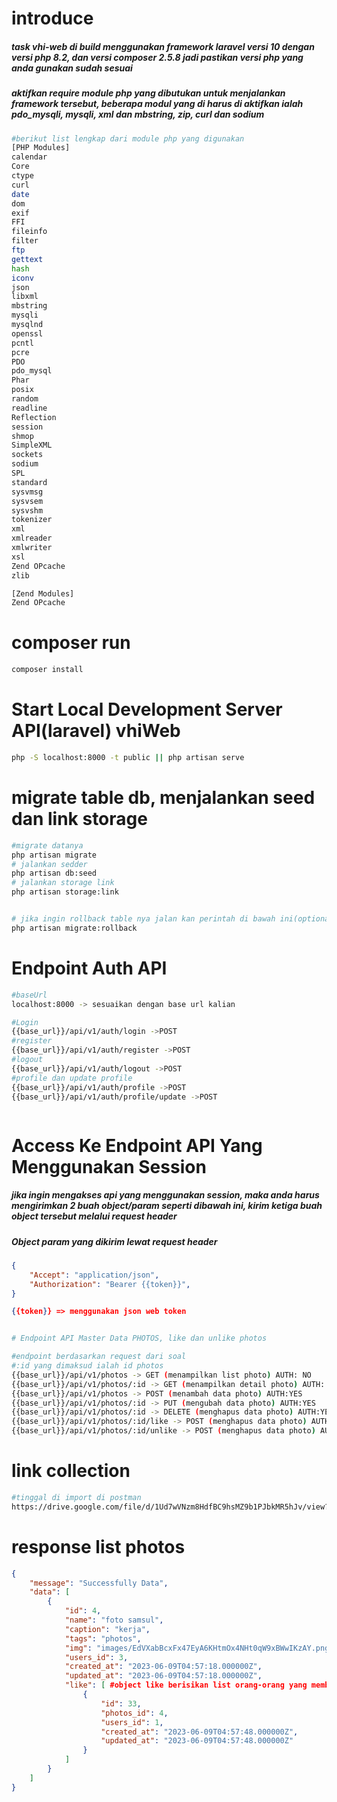 # introduce

<h5>task vhi-web di build menggunakan framework laravel versi 10 dengan versi php 8.2, dan versi composer 2.5.8 jadi pastikan versi php yang anda gunakan sudah sesuai</h5>

<h5>
aktifkan require module php yang dibutukan untuk menjalankan framework tersebut, beberapa modul yang di harus di aktifkan ialah pdo_mysqli, mysqli, xml  dan mbstring, zip, curl dan sodium
</h5>

```bash
#berikut list lengkap dari module php yang digunakan
[PHP Modules]
calendar
Core
ctype
curl
date
dom
exif
FFI
fileinfo
filter
ftp
gettext
hash
iconv
json
libxml
mbstring
mysqli
mysqlnd
openssl
pcntl
pcre
PDO
pdo_mysql
Phar
posix
random
readline
Reflection
session
shmop
SimpleXML
sockets
sodium
SPL
standard
sysvmsg
sysvsem
sysvshm
tokenizer
xml
xmlreader
xmlwriter
xsl
Zend OPcache
zlib

[Zend Modules]
Zend OPcache


```

# composer run

```Bash
composer install
```

# Start Local Development Server API(laravel) vhiWeb

```Bash
php -S localhost:8000 -t public || php artisan serve
```

# migrate table db, menjalankan seed dan link storage

```Bash
#migrate datanya
php artisan migrate
# jalankan sedder
php artisan db:seed
# jalankan storage link
php artisan storage:link


# jika ingin rollback table nya jalan kan perintah di bawah ini(optional)
php artisan migrate:rollback

```

# Endpoint Auth API

```Bash
#baseUrl
localhost:8000 -> sesuaikan dengan base url kalian

#Login
{{base_url}}/api/v1/auth/login ->POST
#register
{{base_url}}/api/v1/auth/register ->POST
#logout
{{base_url}}/api/v1/auth/logout ->POST
#profile dan update profile
{{base_url}}/api/v1/auth/profile ->POST
{{base_url}}/api/v1/auth/profile/update ->POST



```

# Access Ke Endpoint API Yang Menggunakan Session

<h5>jika ingin mengakses api yang menggunakan session, maka anda harus mengirimkan 2 buah object/param seperti dibawah ini, kirim ketiga buah object tersebut melalui request header</h5>

<h5>Object param yang dikirim lewat request header</h5>

```JSON
{
    "Accept": "application/json",
    "Authorization": "Bearer {{token}}",
}

{{token}} => menggunakan json web token
```

```Bash

# Endpoint API Master Data PHOTOS, like dan unlike photos

#endpoint berdasarkan request dari soal
#:id yang dimaksud ialah id photos
{{base_url}}/api/v1/photos -> GET (menampilkan list photo) AUTH: NO
{{base_url}}/api/v1/photos/:id -> GET (menampilkan detail photo) AUTH: NO
{{base_url}}/api/v1/photos -> POST (menambah data photo) AUTH:YES
{{base_url}}/api/v1/photos/:id -> PUT (mengubah data photo) AUTH:YES
{{base_url}}/api/v1/photos/:id -> DELETE (menghapus data photo) AUTH:YES
{{base_url}}/api/v1/photos/:id/like -> POST (menghapus data photo) AUTH:YES
{{base_url}}/api/v1/photos/:id/unlike -> POST (menghapus data photo) AUTH:YES

```

# link collection

```bash
#tinggal di import di postman
https://drive.google.com/file/d/1Ud7wVNzm8HdfBC9hsMZ9b1PJbkMR5hJv/view?usp=sharing
```

# response list photos

```json
{
    "message": "Successfully Data",
    "data": [
        {
            "id": 4,
            "name": "foto samsul",
            "caption": "kerja",
            "tags": "photos",
            "img": "images/EdVXabBcxFx47EyA6KHtmOx4NHt0qW9xBWwIKzAY.png",
            "users_id": 3,
            "created_at": "2023-06-09T04:57:18.000000Z",
            "updated_at": "2023-06-09T04:57:18.000000Z",
            "like": [ #object like berisikan list orang-orang yang memberikan like untuk foto tersebut
                {
                    "id": 33,
                    "photos_id": 4,
                    "users_id": 1,
                    "created_at": "2023-06-09T04:57:48.000000Z",
                    "updated_at": "2023-06-09T04:57:48.000000Z"
                }
            ]
        }
    ]
}
```
